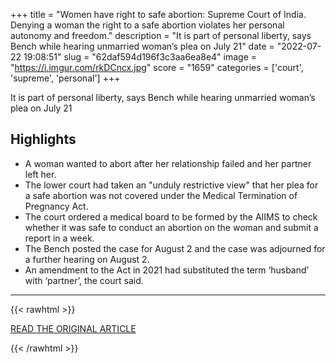 +++
title = "Women have right to safe abortion: Supreme Court of India. Denying a woman the right to a safe abortion violates her personal autonomy and freedom."
description = "It is part of personal liberty, says Bench while hearing unmarried woman’s plea on July 21"
date = "2022-07-22 19:08:51"
slug = "62daf594d196f3c3aa6ea8e4"
image = "https://i.imgur.com/rkDCncx.jpg"
score = "1659"
categories = ['court', 'supreme', 'personal']
+++

It is part of personal liberty, says Bench while hearing unmarried woman’s plea on July 21

## Highlights

- A woman wanted to abort after her relationship failed and her partner left her.
- The lower court had taken an "unduly restrictive view" that her plea for a safe abortion was not covered under the Medical Termination of Pregnancy Act.
- The court ordered a medical board to be formed by the AIIMS to check whether it was safe to conduct an abortion on the woman and submit a report in a week.
- The Bench posted the case for August 2 and the case was adjourned for a further hearing on August 2.
- An amendment to the Act in 2021 had substituted the term ‘husband’ with ‘partner’, the court said.

---

{{< rawhtml >}}
  <p class="article-category">
    <a target="_blank" href="https://www.thehindu.com/news/national/refusing-safe-abortion-to-unmarried-woman-violation-of-her-personal-autonomy-supreme-court/article65668003.ece">READ THE ORIGINAL ARTICLE</a>
  </p>
{{< /rawhtml >}}
